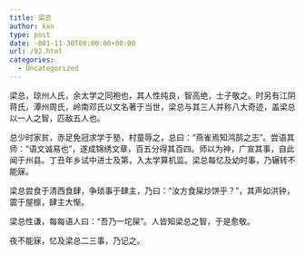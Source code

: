 ```yaml
---
title: 梁总
author: kxn
type: post
date: -001-11-30T00:00:00+00:00
url: /92.html
categories:
  - Uncategorized
---
```


梁总，琼州人氏，余太学之同袍也，其人性纯良，智高绝，士子敬之。时另有江阴蒋氏，潭州周氏，岭南邓氏以文名著于当世，梁总与其三人并称八大奇迹，盖梁总以一人之智，匹敌五人也。

总少时家贫，赤足免冠求学于塾，村童辱之，总曰：“燕雀焉知鸿鹄之志”。尝语其师：“语文诚易也”，遂成锦绣文章，百五分得其百四。师以为神，广宣其事，自此闻于州县。丁丑年乡试中进士及第，入太学算机监。梁总每忆及幼时事，乃辗转不能寐。

梁总尝食于清西食肆，争琐事于肆主，乃曰：“汝方食屎炒饼乎？”，其声如洪钟，震于屋檩，肆主大惭。

梁总性谦，每每语人曰：“吾乃一坨屎”。人皆知梁总之智，于是愈敬。

夜不能寐，忆及梁总二三事，乃记之。
